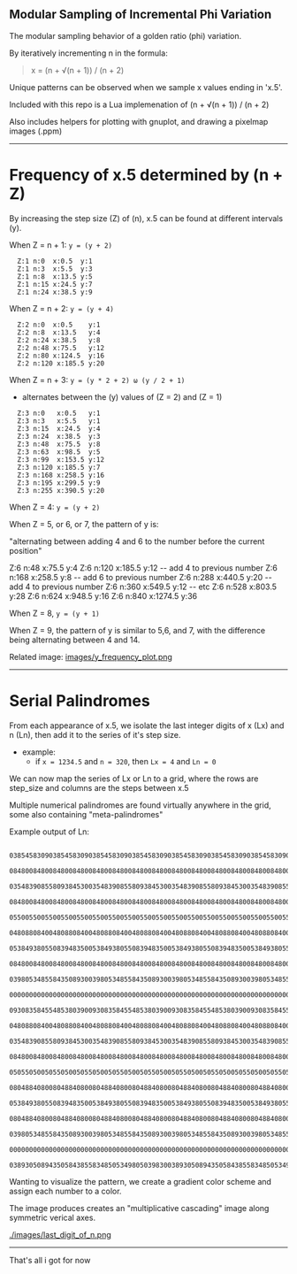 Modular Sampling of Incremental Phi Variation
-----

The modular sampling behavior of a golden ratio (phi) variation.

By iteratively incrementing n in the formula:

> x = (n + √(n + 1)) / (n + 2)

Unique patterns can be observed when we sample x values ending in 'x.5'.

Included with this repo is a Lua implemenation of (n + √(n + 1)) / (n + 2)

Also includes helpers for plotting with gnuplot, and drawing a pixelmap images (.ppm)

___

# Frequency of x.5 determined by (n + Z)

By increasing the step size (Z) of (n), x.5 can be found at different intervals (y).

When Z = n + 1: `y = (y + 2)`

```
  Z:1 n:0  x:0.5  y:1
  Z:1 n:3  x:5.5  y:3
  Z:1 n:8  x:13.5 y:5
  Z:1 n:15 x:24.5 y:7
  Z:1 n:24 x:38.5 y:9
```

When Z = n + 2: `y = (y + 4)`

```
  Z:2 n:0  x:0.5    y:1
  Z:2 n:8  x:13.5   y:4
  Z:2 n:24 x:38.5   y:8
  Z:2 n:48 x:75.5   y:12
  Z:2 n:80 x:124.5  y:16
  Z:2 n:120 x:185.5 y:20
```

When Z = n + 3: `y = (y * 2 + 2) ω (y / 2 + 1)`
  - alternates between the (y) values of (Z = 2) and (Z = 1)

```
  Z:3 n:0   x:0.5   y:1
  Z:3 n:3   x:5.5   y:1
  Z:3 n:15  x:24.5  y:4
  Z:3 n:24  x:38.5  y:3
  Z:3 n:48  x:75.5  y:8
  Z:3 n:63  x:98.5  y:5
  Z:3 n:99  x:153.5 y:12
  Z:3 n:120 x:185.5 y:7
  Z:3 n:168 x:258.5 y:16
  Z:3 n:195 x:299.5 y:9
  Z:3 n:255 x:390.5 y:20
```

When Z = 4: `y = (y + 2)`


When Z = 5, or 6, or 7, the pattern of y is:

"alternating between adding 4 and 6 to the number before the current position"

Z:6 n:48  x:75.5   y:4
Z:6 n:120 x:185.5  y:12 -- add 4 to previous number
Z:6 n:168 x:258.5  y:8  -- add 6 to previous number
Z:6 n:288 x:440.5  y:20 -- add 4 to previous number
Z:6 n:360 x:549.5  y:12 -- etc
Z:6 n:528 x:803.5  y:28
Z:6 n:624 x:948.5  y:16
Z:6 n:840 x:1274.5 y:36

When Z = 8, `y = (y + 1)`

When Z = 9, the pattern of y is similar to 5,6, and 7, with the difference being alternating between 4 and 14.

Related image: [images/y_frequency_plot.png](images/y_frequency_plot.png)

___

# Serial Palindromes

From each appearance of x.5, we isolate the last integer digits of x (Lx) and n (Ln), then add it to the series of it's step size.

- example:
  - if `x = 1234.5` and `n = 320`, then `Lx = 4` and `Ln = 0`

We can now map the series of Lx or Ln to a grid, where the rows are step_size and columns are the steps between x.5

Multiple numerical palindromes are found virtually anywhere in the grid, some also containing "meta-palindromes"

  Example output of Ln:
```
    0385458309038545830903854583090385458309038545830903854583090385458309038545830
    0848008480084800848008480084800848008480084800848008480084800848008480084800848
    0354839085580938453003548390855809384530035483908558093845300354839085580938453
    0848008480084800848008480084800848008480084800848008480084800848008480084800848
    0550055005500550055005500550055005500550055005500550055005500550055005500550055
    0480880840048088084004808808400480880840048088084004808808400480880840048088084
    0538493805508394835005384938055083948350053849380550839483500538493805508394835
    0848008480084800848008480084800848008480084800848008480084800848008480084800848
    0398053485584350893003980534855843508930039805348558435089300398053485584350893
    0000000000000000000000000000000000000000000000000000000000000000000000000000000
    0930835845548538039009308358455485380390093083584554853803900930835845548538039
    0480880840048088084004808808400480880840048088084004808808400480880840048088084
    0354839085580938453003548390855809384530035483908558093845300354839085580938453
    0848008480084800848008480084800848008480084800848008480084800848008480084800848
    0505505005055050050550500505505005055050050550500505505005055050050550500505505
    0804884080080488408008048840800804884080080488408008048840800804884080080488408
    0538493805508394835005384938055083948350053849380550839483500538493805508394835
    0804884080080488408008048840800804884080080488408008048840800804884080080488408
    0398053485584350893003980534855843508930039805348558435089300398053485584350893
    0000000000000000000000000000000000000000000000000000000000000000000000000000000
    0389305089435058438558348505349805039830038930508943505843855834850534980503983
```

Wanting to visualize the pattern, we create a gradient color scheme and assign each number to a color.

The image produces creates an "multiplicative cascading" image along symmetric verical axes.

[./images/last_digit_of_n.png](images/last_digit_of_n.png)

___

That's all i got for now
